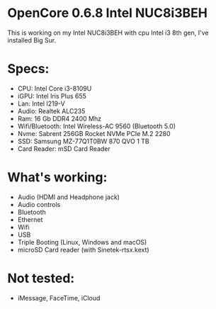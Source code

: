 # OpenCore 0.6.8 Intel NUC8i3BEH
 This is working on my Intel NUC8i3BEH with cpu Intel i3 8th gen, I've installed Big Sur.


# Specs: 
* CPU:	Intel Core i3-8109U
* iGPU:	Intel Iris Plus 655
* Lan:	Intel I219-V
* Audio:	Realtek ALC235
* Ram:	16 Gb DDR4 2400 Mhz
* Wifi/Bluetooth:	Intel Wireless-AC 9560 (Bluetooth 5.0)
* Nvme:	Sabrent 256GB Rocket NVMe PCIe M.2 2280
* SSD:	Samsung MZ-77Q1T0BW 870 QVO 1 TB
* Card Reader:	mSD Card Reader


# What's working:
* Audio (HDMI and Headphone jack)
* Audio controls
* Bluetooth
* Ethernet
* Wifi
* USB
* Triple Booting (Linux, Windows and macOS)
* microSD Card reader (with Sinetek-rtsx.kext)
 
# Not tested:
* iMessage, FaceTime, iCloud
